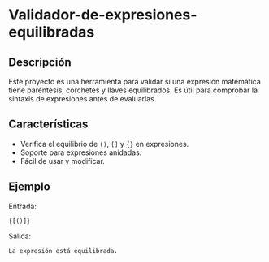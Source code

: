 # Validador-de-expresiones-equilibradas

## Descripción

Este proyecto es una herramienta para validar si una expresión matemática tiene paréntesis, corchetes y llaves equilibrados. Es útil para comprobar la sintaxis de expresiones antes de evaluarlas.

## Características

- Verifica el equilibrio de `()`, `[]` y `{}` en expresiones.
- Soporte para expresiones anidadas.
- Fácil de usar y modificar.

## Ejemplo

Entrada:
```
{[()]}
```
Salida:
```
La expresión está equilibrada.
```